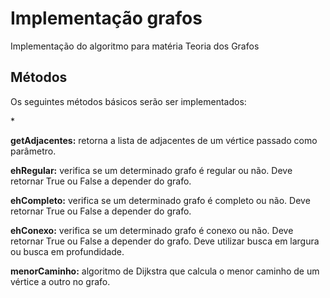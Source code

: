 # Implementação grafos
Implementação do algoritmo para matéria Teoria dos Grafos

## Métodos

Os seguintes métodos básicos serão ser implementados: 

 *<p><b>getAdjacentes:</b> retorna a lista de adjacentes de um vértice passado como parâmetro.</p>
<p><b>ehRegular:</b> verifica se um determinado grafo é regular ou não. Deve retornar True ou False a depender do grafo.</p>
<p><b>ehCompleto:</b> verifica se um determinado grafo é completo ou não. Deve retornar True ou False a depender do grafo.</p> 
<p><b>ehConexo:</b> verifica se um determinado grafo é conexo ou não. Deve retornar True ou False a depender do grafo. Deve utilizar busca em largura ou busca em profundidade.</p>
<p><b>menorCaminho:</b> algoritmo de Dijkstra que calcula o menor caminho de um vértice a outro no grafo.</p>
